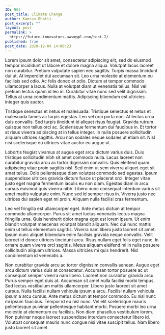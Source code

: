 ```yaml
---
ID: 902
post_title: Climate Change
author: Kamran Bhatti
post_excerpt: ""
layout: post
permalink: >
  https://future-innovators.awsmppl.com/test-2/
published: true
post_date: 2020-12-04 14:00:23
---
```

<!-- wp:paragraph -->
<p><section class="page-section g"><div class="page-section__generator page-section__generator--top g12-xs g11-md g10-lg g8-xl"><div class="page-generator__text page-generator__text--top js-generator-text"><div class="page-generator__output js-generator-output" id="output"><p>Lorem  ipsum dolor sit amet, consectetur adipiscing elit, sed do eiusmod  tempor incididunt ut labore et dolore magna aliqua. Volutpat lacus  laoreet non curabitur. Pretium vulputate sapien nec sagittis. Turpis  massa tincidunt dui ut. At imperdiet dui accumsan sit. Leo urna molestie  at elementum eu facilisis sed odio. Ac felis donec et odio. Dictum at  tempor commodo ullamcorper a lacus. Nulla at volutpat diam ut venenatis  tellus. Nisl vel pretium lectus quam id leo in. Curabitur vitae nunc sed  velit dignissim. Tellus at urna condimentum mattis. Adipiscing bibendum  est ultricies integer quis auctor.</p> <p>Tristique senectus et netus et malesuada. Tristique senectus et netus  et malesuada fames ac turpis egestas. Leo vel orci porta non. At lectus  urna duis convallis. Sed turpis tincidunt id aliquet risus feugiat.  Gravida rutrum quisque non tellus orci ac. Scelerisque fermentum dui  faucibus in. Et tortor at risus viverra adipiscing at in tellus integer.  In nulla posuere sollicitudin aliquam ultrices sagittis. Arcu non  sodales neque sodales ut etiam sit. Nisl nisi scelerisque eu ultrices  vitae auctor eu augue ut.</p> <p>Lobortis feugiat vivamus at augue eget arcu dictum varius duis. Duis  tristique sollicitudin nibh sit amet commodo nulla. Lacus laoreet non  curabitur gravida arcu ac tortor dignissim convallis. Quis eleifend quam  adipiscing vitae proin sagittis nisl. Sed enim ut sem viverra aliquet  eget sit amet tellus. Odio pellentesque diam volutpat commodo sed  egestas. Ipsum suspendisse ultrices gravida dictum fusce ut placerat  orci. Integer vitae justo eget magna fermentum iaculis eu non diam.  Egestas diam in arcu cursus euismod quis viverra nibh. Libero nunc  consequat interdum varius sit amet mattis vulputate enim. Nunc sed id  semper risus in. Viverra justo nec ultrices dui sapien eget mi proin.  Aliquam nulla facilisi cras fermentum.</p> <p>Leo vel fringilla est ullamcorper eget. Ante metus dictum at tempor  commodo ullamcorper. Purus sit amet luctus venenatis lectus magna  fringilla urna. Quis hendrerit dolor magna eget est lorem ipsum. Ut enim  blandit volutpat maecenas volutpat blandit aliquam. Nec dui nunc mattis  enim ut tellus elementum sagittis. Viverra nam libero justo laoreet sit  amet. Ipsum nunc aliquet bibendum enim facilisis gravida neque  convallis. Velit laoreet id donec ultrices tincidunt arcu. Risus nullam  eget felis eget nunc. In ornare quam viverra orci sagittis. Metus  aliquam eleifend mi in nulla posuere sollicitudin aliquam ultrices.  Massa ultricies mi quis hendrerit. Nisl condimentum id venenatis a.</p> <p>Non curabitur gravida arcu ac tortor dignissim convallis aenean.  Augue eget arcu dictum varius duis at consectetur. Accumsan tortor  posuere ac ut consequat semper viverra nam libero. Laoreet non curabitur  gravida arcu. Purus semper eget duis at. Accumsan sit amet nulla  facilisi morbi tempus. Sed lectus vestibulum mattis ullamcorper. Libero  justo laoreet sit amet cursus. Nulla facilisi nullam vehicula ipsum a  arcu. Facilisi nullam vehicula ipsum a arcu cursus. Ante metus dictum at  tempor commodo. Eu nisl nunc mi ipsum faucibus. Tempor id eu nisl nunc.  Vel elit scelerisque mauris pellentesque pulvinar pellentesque habitant  morbi. Posuere morbi leo urna molestie at elementum eu facilisis. Non  diam phasellus vestibulum lorem. Non pulvinar neque laoreet suspendisse  interdum consectetur libero id. Volutpat consequat mauris nunc congue  nisi vitae suscipit tellus. Nam libero justo laoreet sit amet.</p></div></div></div></section></p>
<!-- /wp:paragraph -->
